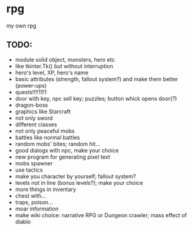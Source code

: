 rpg
===

my own rpg
<h2>TODO:</h2>
<ul>
<li>module solid object, monsters, hero etc
<li>like tkinter.Tk() but without interruption
<li>hero's level, XP, hero's name
<li>basic attributes (strength, fallout system?) and make them better (power-ups)
<li>quests!!!!11!1
<li>door with key, npc sell key; puzzles; button whick opens door(?)
<li>dragon-boss
<li>graphics like Starcraft
<li>not only sword
<li>different classes
<li>not only peaceful mobs
<li>battles like normal battles
<li>random mobs' bites; random hit...
<li>good dialogs with npc, make your choice
<li>new program for generating pixel text
<li>mobs spawner
<li>use tactics
<li>make you character by yourself; fallout system?
<li>levels not in line (bonus levels?); make your choice
<li>more things in inventary
<li>chest with...
<li>traps, poison...
<li>moar information
<li>make wiki choice: narrative RPG or Dungeon crawler; mass effect of diablo
</ul>
